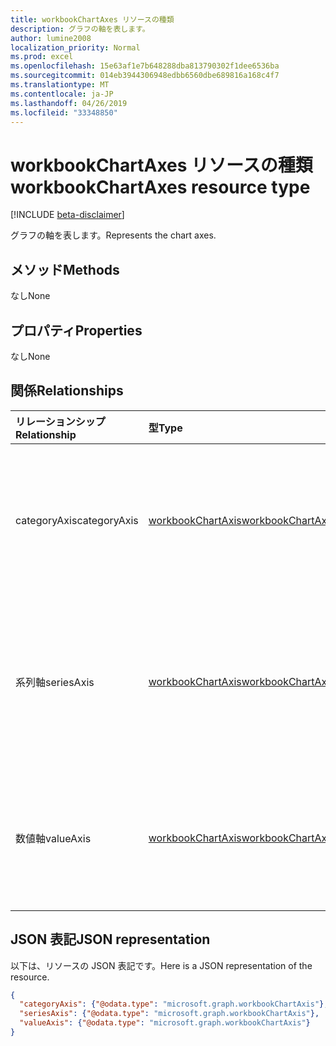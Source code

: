 ```yaml
---
title: workbookChartAxes リソースの種類
description: グラフの軸を表します。
author: lumine2008
localization_priority: Normal
ms.prod: excel
ms.openlocfilehash: 15e63af1e7b648288dba813790302f1dee6536ba
ms.sourcegitcommit: 014eb3944306948edbb6560dbe689816a168c4f7
ms.translationtype: MT
ms.contentlocale: ja-JP
ms.lasthandoff: 04/26/2019
ms.locfileid: "33348850"
---
```

# <a name="workbookchartaxes-resource-type"></a><span data-ttu-id="2a938-103">workbookChartAxes リソースの種類</span><span class="sxs-lookup"><span data-stu-id="2a938-103">workbookChartAxes resource type</span></span>

[!INCLUDE [beta-disclaimer](../../includes/beta-disclaimer.md)]

<span data-ttu-id="2a938-104">グラフの軸を表します。</span><span class="sxs-lookup"><span data-stu-id="2a938-104">Represents the chart axes.</span></span>


## <a name="methods"></a><span data-ttu-id="2a938-105">メソッド</span><span class="sxs-lookup"><span data-stu-id="2a938-105">Methods</span></span>
<span data-ttu-id="2a938-106">なし</span><span class="sxs-lookup"><span data-stu-id="2a938-106">None</span></span>

## <a name="properties"></a><span data-ttu-id="2a938-107">プロパティ</span><span class="sxs-lookup"><span data-stu-id="2a938-107">Properties</span></span>
<span data-ttu-id="2a938-108">なし</span><span class="sxs-lookup"><span data-stu-id="2a938-108">None</span></span>

## <a name="relationships"></a><span data-ttu-id="2a938-109">関係</span><span class="sxs-lookup"><span data-stu-id="2a938-109">Relationships</span></span>
| <span data-ttu-id="2a938-110">リレーションシップ</span><span class="sxs-lookup"><span data-stu-id="2a938-110">Relationship</span></span> | <span data-ttu-id="2a938-111">型</span><span class="sxs-lookup"><span data-stu-id="2a938-111">Type</span></span>   |<span data-ttu-id="2a938-112">説明</span><span class="sxs-lookup"><span data-stu-id="2a938-112">Description</span></span>|
|:---------------|:--------|:----------|
|<span data-ttu-id="2a938-113">categoryAxis</span><span class="sxs-lookup"><span data-stu-id="2a938-113">categoryAxis</span></span>|[<span data-ttu-id="2a938-114">workbookChartAxis</span><span class="sxs-lookup"><span data-stu-id="2a938-114">workbookChartAxis</span></span>](workbookchartaxis.md)|<span data-ttu-id="2a938-p101">グラフの項目軸を表します。値の取得のみ可能です。</span><span class="sxs-lookup"><span data-stu-id="2a938-p101">Represents the category axis in a chart. Read-only.</span></span>|
|<span data-ttu-id="2a938-117">系列軸</span><span class="sxs-lookup"><span data-stu-id="2a938-117">seriesAxis</span></span>|[<span data-ttu-id="2a938-118">workbookChartAxis</span><span class="sxs-lookup"><span data-stu-id="2a938-118">workbookChartAxis</span></span>](workbookchartaxis.md)|<span data-ttu-id="2a938-p102">3 次元グラフの系列軸を表します。値の取得のみ可能です。</span><span class="sxs-lookup"><span data-stu-id="2a938-p102">Represents the series axis of a 3-dimensional chart. Read-only.</span></span>|
|<span data-ttu-id="2a938-121">数値軸</span><span class="sxs-lookup"><span data-stu-id="2a938-121">valueAxis</span></span>|[<span data-ttu-id="2a938-122">workbookChartAxis</span><span class="sxs-lookup"><span data-stu-id="2a938-122">workbookChartAxis</span></span>](workbookchartaxis.md)|<span data-ttu-id="2a938-123">軸の数値軸を表します。</span><span class="sxs-lookup"><span data-stu-id="2a938-123">Represents the value axis in an axis.</span></span> <span data-ttu-id="2a938-124">読み取り専用です。</span><span class="sxs-lookup"><span data-stu-id="2a938-124">Read-only.</span></span>|

## <a name="json-representation"></a><span data-ttu-id="2a938-125">JSON 表記</span><span class="sxs-lookup"><span data-stu-id="2a938-125">JSON representation</span></span>

<span data-ttu-id="2a938-126">以下は、リソースの JSON 表記です。</span><span class="sxs-lookup"><span data-stu-id="2a938-126">Here is a JSON representation of the resource.</span></span>

<!--{
  "blockType": "resource",
  "optionalProperties": [],
  "baseType": "microsoft.graph.entity",
  "@odata.type": "microsoft.graph.workbookChartAxes"
}-->

```json
{
  "categoryAxis": {"@odata.type": "microsoft.graph.workbookChartAxis"},
  "seriesAxis": {"@odata.type": "microsoft.graph.workbookChartAxis"},
  "valueAxis": {"@odata.type": "microsoft.graph.workbookChartAxis"}
}

```

<!-- uuid: 8fcb5dbc-d5aa-4681-8e31-b001d5168d79
2015-10-25 14:57:30 UTC -->
<!--
{
  "type": "#page.annotation",
  "description": "ChartAxes resource",
  "keywords": "",
  "section": "documentation",
  "tocPath": "",
  "suppressions": []
}
-->
